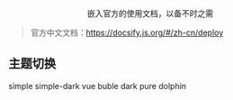 <center>嵌入官方的使用文档，以备不时之需</center>

> 官方中文文档：https://docsify.js.org/#/zh-cn/deploy

<link rel="stylesheet" href="https://fastly.jsdelivr.net/npm/docsify-themeable@0/dist/css/theme-simple.css" title="simple">
<link rel="stylesheet" href="https://fastly.jsdelivr.net/npm/docsify-themeable@0/dist/css/theme-simple-dark.css" title="simple-dark" disabled="">
<link rel="stylesheet" href="https://cdn.jsdelivr.net/npm/docsify-themeable@0/dist/css/theme-defaults.css" title="defaults" disabled="">
<link rel="stylesheet" href="//cdn.jsdelivr.net/npm/docsify/lib/themes/vue.css" title="vue" disabled="">
<link rel="stylesheet" href="//cdn.jsdelivr.net/npm/docsify/lib/themes/buble.css" title="buble" disabled="">
<link rel="stylesheet" href="//cdn.jsdelivr.net/npm/docsify/lib/themes/dark.css" title="dark" disabled="">
<link rel="stylesheet" href="//cdn.jsdelivr.net/npm/docsify/lib/themes/pure.css" title="pure" disabled="">
<link rel="stylesheet" href="//cdn.jsdelivr.net/npm/docsify/lib/themes/dolphin.css" title="dolphin" disabled="">

## 主题切换
<div class="demo-theme-preview">
  <a data-theme="simple">simple</a>
  <a data-theme="simple-dark">simple-dark</a>
		<a data-theme="vue">vue</a>
		<a data-theme="buble">buble</a>
		<a data-theme="dark">dark</a>
		<a data-theme="pure">pure</a>
		<a data-theme="dolphin">dolphin</a>
</div>

<script>
  var preview = Docsify.dom.find('.demo-theme-preview');
  var themes = Docsify.dom.findAll('[rel="stylesheet"]');

  preview.onclick = function (e) {
    var title = e.target.getAttribute('data-theme')

    themes.forEach(function (theme) {
      theme.disabled = theme.title !== title
    });
  };
</script>
